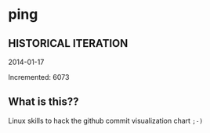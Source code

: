 # ping

## HISTORICAL ITERATION
2014-01-17

Incremented: 6073

## What is this?? 
Linux skills to hack the github commit visualization chart `;-)`
